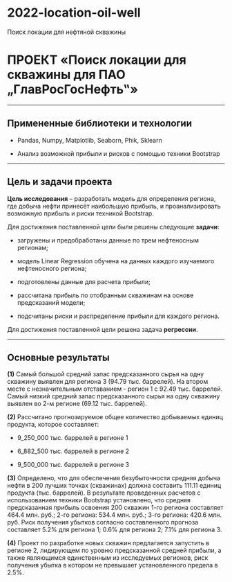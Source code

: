 # 2022-location-oil-well
Поиск локации для нефтяной скважины

# **ПРОЕКТ «Поиск локации для скважины для ПАО „ГлавРосГосНефть‟»**

---

## **Примененные библиотеки и технологии**

* Pandas, Numpy, Matplotlib, Seaborn, Phik, Sklearn

* Анализ возможной прибыли и рисков с помощью техники Bootstrap

---

## **Цель и задачи проекта**

**Цель исследования** – разработать модель для определения региона, где добыча нефти принесёт наибольшую прибыль, и проанализировать возможную прибыль и риски техникой Bootstrap.

Для достижения поставленной цели были решены следующие **задачи**:

 * загружены и предобработаны данные по трем нефтеносным регионам;

 * модель Linear Regression обучена на данных каждого изучаемого нефтеносного региона;

 * подготовлены данные для расчета прибыли;

 * рассчитана прибыль по отобранным скважинам на основе предсказаний модели;

 * подсчитаны риски и распределение прибыли для каждого региона.

Для достижения поставленной цели решена задача **регрессии**.

---

## **Основные результаты**

**(1)** Самый большой средний запас предсказанного сырья на одну скважину выявлен для региона 3 (94.79 тыс. баррелей). На втором месте с незначительным отставанием - регион 1 с 92.49 тыс. баррелей. Самый низкий средний запас предсказанного сырья на одну скважину выявлен во 2-м регионе (69.12 тыс. баррелей).

**(2)** Рассчитано прогнозируемое общее количество добываемых единиц продукта, которое составляет:

 * 9_250_000 тыс. баррелей в регионе 1

 * 6_882_500 тыс. баррелей в регионе 2

 * 9_500_000 тыс. баррелей в регионе 3

**(3)** Определено, что для обеспечения безубыточности средняя добыча нефти в 200 лучших точках (скважинах) должна составить 111.11 единиц продукта (тыс. баррелей). В результате проведенных расчетов с использованием техники Bootstrap установлено, что средняя предсказанная прибыль освоения 200 скважин 1-го региона составляет 464.4 млн. руб.; 2-го региона: 534.4 млн. руб.; 3-го региона: 420.6 млн. руб. Риск получения убытков согласно составленного прогноза составляет 5.2% для региона 1; 0.6% для региона 2; 7.1% для региона 3.

**(4)** Проект по разработке новых скважин предлагается запустить в регионе 2, лидирующем по уровню предсказанной средней прибыли, а также являющимся единственным из исследуемых регионов, риск получения убытка в котором не превышает установленного предела в 2.5%.
